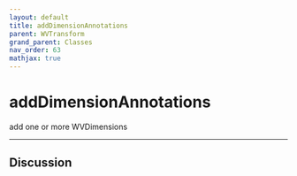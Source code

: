 ```yaml
---
layout: default
title: addDimensionAnnotations
parent: WVTransform
grand_parent: Classes
nav_order: 63
mathjax: true
---
```


#  addDimensionAnnotations

add one or more WVDimensions


---

## Discussion

  
